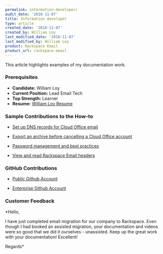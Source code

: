 ```yaml
---
permalink: information-developer/
audit_date: '2018-11-07'
title: Information developer
type: article
created_date: '2018-11-07'
created_by: William Loy
last_modified_date: '2018-11-07'
last_modified_by: William Loy
product: Rackspace Email
product_url: rackspace-email
---
```


This article highlights examples of my documentation work.

### Prerequisites

- **Candidate:** William Loy
- **Current Position:** Lead Email Tech
- **Top Strength:** Learner
- **Resume:** [William Loy Resume](https://04e796cae8a45c92c48d-9f59337b2b53a7c00179574c8144b1ab.ssl.cf5.rackcdn.com/test/WilliamLoyResume.pdf)


### Sample Contributions to the How-to

- [Set up DNS records for Cloud Office email](/how-to/set-up-dns-records-for-cloud-office-email/)

- [Export an archive before cancelling a Cloud Office account](/how-to/export-an-archive-when-cancelling-your-account/)

- [Password management and best practices](/how-to/password-management-and-best-practices/)

- [View and read Rackspace Email headers](/how-to/view-and-read-rackspace-email-headers/)


### GitHub Contributions

- [Public Github Account](https://github.com/WilliamLoy)

- [Enterprise Github Account](https://github.rackspace.com/will0342)


### Customer Feedback

*Hello,

I have just completed email migration for our company to Rackspace. Even though I had booked an assisted migration, your documentation and videos were so good that we did it ourselves - unassisted.
Keep up the great work with your documentation! Excellent!


Regards*
